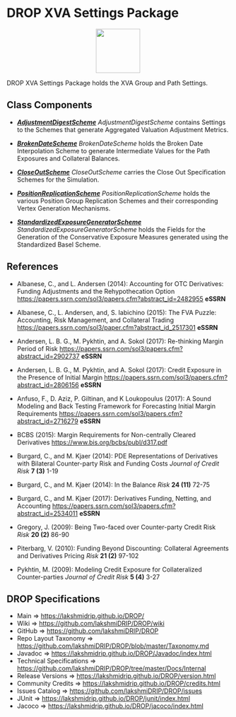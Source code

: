 # DROP XVA Settings Package

<p align="center"><img src="https://github.com/lakshmiDRIP/DROP/blob/master/DRIP_Logo.gif?raw=true" width="100"></p>

DROP XVA Settings Package holds the XVA Group and Path Settings.


## Class Components

 * [***AdjustmentDigestScheme***](https://github.com/lakshmiDRIP/DROP/tree/master/src/main/java/org/drip/xva/settings/AdjustmentDigestScheme.java)
 <i>AdjustmentDigestScheme</i> contains Settings to the Schemes that generate Aggregated Valuation Adjustment
 Metrics.

 * [***BrokenDateScheme***](https://github.com/lakshmiDRIP/DROP/tree/master/src/main/java/org/drip/xva/settings/BrokenDateScheme.java)
 <i>BrokenDateScheme</i> holds the Broken Date Interpolation Scheme to generate Intermediate Values for the
 Path Exposures and Collateral Balances.

 * [***CloseOutScheme***](https://github.com/lakshmiDRIP/DROP/tree/master/src/main/java/org/drip/xva/settings/CloseOutScheme.java)
 <i>CloseOutScheme</i> carries the Close Out Specification Schemes for the Simulation.

 * [***PositionReplicationScheme***](https://github.com/lakshmiDRIP/DROP/tree/master/src/main/java/org/drip/xva/settings/PositionReplicationScheme.java)
 <i>PositionReplicationScheme</i> holds the various Position Group Replication Schemes and their
 corresponding Vertex Generation Mechanisms.

 * [***StandardizedExposureGeneratorScheme***](https://github.com/lakshmiDRIP/DROP/tree/master/src/main/java/org/drip/xva/settings/StandardizedExposureGeneratorScheme.java)
 <i>StandardizedExposureGeneratorScheme</i> holds the Fields for the Generation of the Conservative Exposure
 Measures generated using the Standardized Basel Scheme.


## References

 * Albanese, C., and L. Andersen (2014): Accounting for OTC Derivatives: Funding Adjustments and the
 	Rehypothecation Option https://papers.ssrn.com/sol3/papers.cfm?abstract_id=2482955 <b>eSSRN</b>

 * Albanese, C., L. Andersen, and, S. Iabichino (2015): The FVA Puzzle: Accounting, Risk Management, and
 	Collateral Trading https://papers.ssrn.com/sol3/paper.cfm?abstract_id_2517301 <b>eSSRN</b>

 * Andersen, L. B. G., M. Pykhtin, and A. Sokol (2017): Re-thinking Margin Period of Risk
 	https://papers.ssrn.com/sol3/papers.cfm?abstract_id=2902737 <b>eSSRN</b>

 * Andersen, L. B. G., M. Pykhtin, and A. Sokol (2017): Credit Exposure in the Presence of Initial Margin
 	https://papers.ssrn.com/sol3/papers.cfm?abstract_id=2806156 <b>eSSRN</b>

 * Anfuso, F., D. Aziz, P. Giltinan, and K Loukopoulus (2017): A Sound Modeling and Back Testing Framework
 	for Forecasting Initial Margin Requirements
 	https://papers.ssrn.com/sol3/papers.cfm?abstract_id=2716279 <b>eSSRN</b>

 * BCBS (2015): Margin Requirements for Non-centrally Cleared Derivatives
 	https://www.bis.org/bcbs/publ/d317.pdf

 * Burgard, C., and M. Kjaer (2014): PDE Representations of Derivatives with Bilateral Counter-party Risk and
 	Funding Costs <i>Journal of Credit Risk</i> <b>7 (3)</b> 1-19

 * Burgard, C., and M. Kjaer (2014): In the Balance <i>Risk</i> <b>24 (11)</b> 72-75

 * Burgard, C., and M. Kjaer (2017): Derivatives Funding, Netting, and Accounting
 	https://papers.ssrn.com/sol3/papers.cfm?abstract_id=2534011 <b>eSSRN</b>

 * Gregory, J. (2009): Being Two-faced over Counter-party Credit Risk <i>Risk</i> <b>20 (2)</b> 86-90

 * Piterbarg, V. (2010): Funding Beyond Discounting: Collateral Agreements and Derivatives Pricing
 	<i>Risk</i> <b>21 (2)</b> 97-102

 * Pykhtin, M. (2009): Modeling Credit Exposure for Collateralized Counter-parties <i>Journal of Credit
 	Risk</i> <b>5 (4)</b> 3-27


## DROP Specifications

 * Main                     => https://lakshmidrip.github.io/DROP/
 * Wiki                     => https://github.com/lakshmiDRIP/DROP/wiki
 * GitHub                   => https://github.com/lakshmiDRIP/DROP
 * Repo Layout Taxonomy     => https://github.com/lakshmiDRIP/DROP/blob/master/Taxonomy.md
 * Javadoc                  => https://lakshmidrip.github.io/DROP/Javadoc/index.html
 * Technical Specifications => https://github.com/lakshmiDRIP/DROP/tree/master/Docs/Internal
 * Release Versions         => https://lakshmidrip.github.io/DROP/version.html
 * Community Credits        => https://lakshmidrip.github.io/DROP/credits.html
 * Issues Catalog           => https://github.com/lakshmiDRIP/DROP/issues
 * JUnit                    => https://lakshmidrip.github.io/DROP/junit/index.html
 * Jacoco                   => https://lakshmidrip.github.io/DROP/jacoco/index.html
